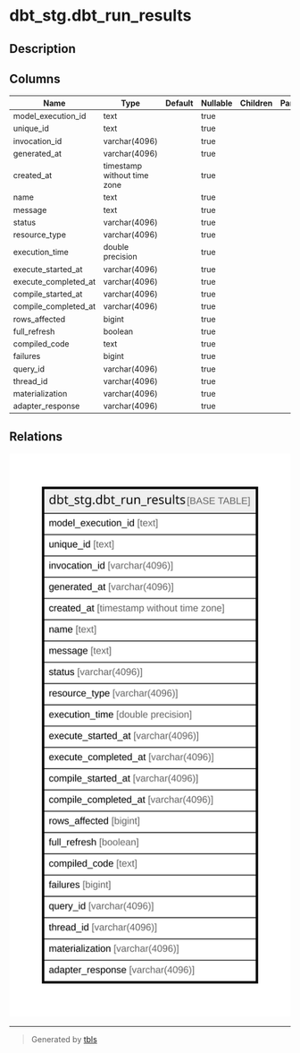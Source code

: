 # dbt_stg.dbt_run_results

## Description

## Columns

| Name | Type | Default | Nullable | Children | Parents | Comment |
| ---- | ---- | ------- | -------- | -------- | ------- | ------- |
| model_execution_id | text |  | true |  |  |  |
| unique_id | text |  | true |  |  |  |
| invocation_id | varchar(4096) |  | true |  |  |  |
| generated_at | varchar(4096) |  | true |  |  |  |
| created_at | timestamp without time zone |  | true |  |  |  |
| name | text |  | true |  |  |  |
| message | text |  | true |  |  |  |
| status | varchar(4096) |  | true |  |  |  |
| resource_type | varchar(4096) |  | true |  |  |  |
| execution_time | double precision |  | true |  |  |  |
| execute_started_at | varchar(4096) |  | true |  |  |  |
| execute_completed_at | varchar(4096) |  | true |  |  |  |
| compile_started_at | varchar(4096) |  | true |  |  |  |
| compile_completed_at | varchar(4096) |  | true |  |  |  |
| rows_affected | bigint |  | true |  |  |  |
| full_refresh | boolean |  | true |  |  |  |
| compiled_code | text |  | true |  |  |  |
| failures | bigint |  | true |  |  |  |
| query_id | varchar(4096) |  | true |  |  |  |
| thread_id | varchar(4096) |  | true |  |  |  |
| materialization | varchar(4096) |  | true |  |  |  |
| adapter_response | varchar(4096) |  | true |  |  |  |

## Relations

![er](dbt_stg.dbt_run_results.svg)

---

> Generated by [tbls](https://github.com/k1LoW/tbls)
